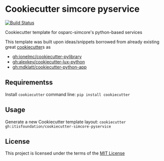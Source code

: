 Cookiecutter simcore pyservice
==============================

[![Build Status](https://travis-ci.org/pcrespov/cookiecutter-simcore-pyservice.svg?branch=master)](https://travis-ci.org/pcrespov/cookiecutter-simcore-pyservice)


Cookiecutter template for osparc-simcore's python-based services

This template was built upon ideas/snippets borrowed from already existing great [cookiecutter]s as
- [gh:ionelmc/cookiecutter-pylibrary](https://github.com/ionelmc/cookiecutter-pylibrary)
- [gh:alexkey/cookiecutter-lux-python](https://github.com/alexkey/cookiecutter-lux-python/tree/master/%7B%7B%20cookiecutter.repo_name%20%7D%7D)
- [gh:mdklatt/cookiecutter-python-app](https://github.com/mdklatt/cookiecutter-python-app)

Requirementss
------------
Install `cookiecutter` command line: `pip install cookiecutter`


Usage
-----
Generate a new Cookiecutter template layout: `cookiecutter gh:itisfoundation/cookiecutter-simcore-pyservice`    

License
-------
This project is licensed under the terms of the [MIT License](/LICENSE)


[cookiecutter]:https://github.com/audreyr/cookiecutter